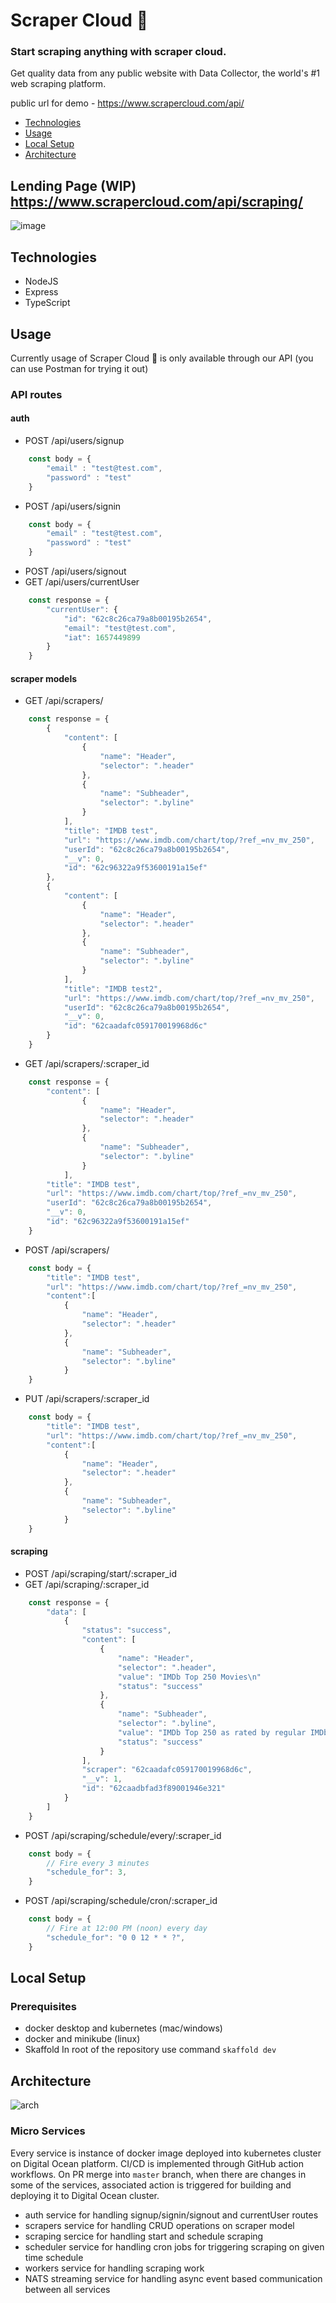 # Scraper Cloud 🚀 
### Start scraping anything with scraper cloud.
Get quality data from any public website with Data Collector, the world's #1 web scraping platform.

public url for demo - https://www.scrapercloud.com/api/

- [Technologies](#Technologies)
- [Usage](#Usage)
- [Local Setup](#local-setup)
- [Architecture](#Architecture)

## Lending Page (WIP) https://www.scrapercloud.com/api/scraping/ 
![image](https://user-images.githubusercontent.com/36955966/178142477-706f41ef-21c6-4a75-ab19-fd11cd3ee672.png)

## Technologies
- NodeJS
- Express
- TypeScript

## Usage
Currently usage of Scraper Cloud 🚀 is only available through our API (you can use Postman for trying it out)
### API routes
#### auth 
- POST /api/users/signup
```js
    const body = {
        "email" : "test@test.com",
        "password" : "test"
    }
```
- POST /api/users/signin
```js
    const body = {
        "email" : "test@test.com",
        "password" : "test"
    }
```
- POST /api/users/signout
- GET /api/users/currentUser
```js
    const response = {
        "currentUser": {
            "id": "62c8c26ca79a8b00195b2654",
            "email": "test@test.com",
            "iat": 1657449899
        }
    }
```

#### scraper models
- GET /api/scrapers/
```js
    const response = {
        {
            "content": [
                {
                    "name": "Header",
                    "selector": ".header"
                },
                {
                    "name": "Subheader",
                    "selector": ".byline"
                }
            ],
            "title": "IMDB test",
            "url": "https://www.imdb.com/chart/top/?ref_=nv_mv_250",
            "userId": "62c8c26ca79a8b00195b2654",
            "__v": 0,
            "id": "62c96322a9f53600191a15ef"
        },
        {
            "content": [
                {
                    "name": "Header",
                    "selector": ".header"
                },
                {
                    "name": "Subheader",
                    "selector": ".byline"
                }
            ],
            "title": "IMDB test2",
            "url": "https://www.imdb.com/chart/top/?ref_=nv_mv_250",
            "userId": "62c8c26ca79a8b00195b2654",
            "__v": 0,
            "id": "62caadafc059170019968d6c"
        }
    }
```
- GET /api/scrapers/:scraper_id
```js
    const response = {
        "content": [
                {
                    "name": "Header",
                    "selector": ".header"
                },
                {
                    "name": "Subheader",
                    "selector": ".byline"
                }
            ],
        "title": "IMDB test",
        "url": "https://www.imdb.com/chart/top/?ref_=nv_mv_250",
        "userId": "62c8c26ca79a8b00195b2654",
        "__v": 0,
        "id": "62c96322a9f53600191a15ef"
    }
```
- POST /api/scrapers/
```js
    const body = {
        "title": "IMDB test",
        "url": "https://www.imdb.com/chart/top/?ref_=nv_mv_250",
        "content":[
            {
                "name": "Header",
                "selector": ".header"
            },
            {
                "name": "Subheader",
                "selector": ".byline"
            }
    }
```
- PUT /api/scrapers/:scraper_id
```js
    const body = {
        "title": "IMDB test",
        "url": "https://www.imdb.com/chart/top/?ref_=nv_mv_250",
        "content":[
            {
                "name": "Header",
                "selector": ".header"
            },
            {
                "name": "Subheader",
                "selector": ".byline"
            }
    }
```

#### scraping
- POST /api/scraping/start/:scraper_id
- GET /api/scraping/:scraper_id
```js
    const response = {
        "data": [
            {
                "status": "success",
                "content": [
                    {
                        "name": "Header",
                        "selector": ".header",
                        "value": "IMDb Top 250 Movies\n"
                        "status": "success"
                    },
                    {
                        "name": "Subheader",
                        "selector": ".byline",
                        "value": "IMDb Top 250 as rated by regular IMDb voters.",
                        "status": "success"
                    }
                ],
                "scraper": "62caadafc059170019968d6c",
                "__v": 1,
                "id": "62caadbfad3f89001946e321"
            }
        ]
    }
```
- POST /api/scraping/schedule/every/:scraper_id
```js
    const body = {
        // Fire every 3 minutes
        "schedule_for": 3,
    }
```
- POST /api/scraping/schedule/cron/:scraper_id
```js
    const body = {
        // Fire at 12:00 PM (noon) every day
        "schedule_for": "0 0 12 * * ?",
    }
```


## Local Setup
### Prerequisites
- docker desktop and kubernetes (mac/windows)
- docker and minikube (linux)
- Skaffold
In root of the repository use command `skaffold dev`

## Architecture
![arch](https://user-images.githubusercontent.com/36955966/178144278-ed2f96c0-fcf5-4ca4-9bd8-4f643f73b900.jpg)


### Micro Services
Every service is instance of docker image deployed into kubernetes cluster on Digital Ocean platform.
CI/CD is implemented through GitHub action workflows. On PR merge into `master` branch, when there are changes in some of the services, associated action is triggered for building and deploying it to Digital Ocean cluster.
- auth service for handling signup/signin/signout and currentUser routes
- scrapers service for handling CRUD operations on scraper model
- scraping sercice for handling start and schedule scraping
- scheduler service for handling cron jobs for triggering scraping on given time schedule
- workers service for handling scraping work 
- NATS streaming service for handling async event based communication between all services
